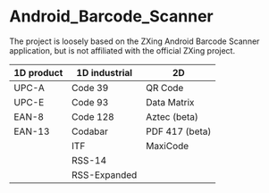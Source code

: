 # Android_Barcode_Scanner

The project is loosely based on the ZXing Android Barcode Scanner application, but is not affiliated with the official ZXing project.

<table>
<thead>
<tr>
<th>1D product</th>
<th>1D industrial</th>
<th>2D</th>
</tr>
</thead>
<tbody>
<tr>
<td>UPC-A</td>
<td>Code 39</td>
<td>QR Code</td>
</tr>
<tr>
<td>UPC-E</td>
<td>Code 93</td>
<td>Data Matrix</td>
</tr>
<tr>
<td>EAN-8</td>
<td>Code 128</td>
<td>Aztec (beta)</td>
</tr>
<tr>
<td>EAN-13</td>
<td>Codabar</td>
<td>PDF 417 (beta)</td>
</tr>
<tr>
<td></td>
<td>ITF</td>
<td>MaxiCode</td>
</tr>
<tr>
<td></td>
<td>RSS-14</td>
<td></td>
</tr>
<tr>
<td></td>
<td>RSS-Expanded</td>
<td></td>
</tr></tbody></table>
